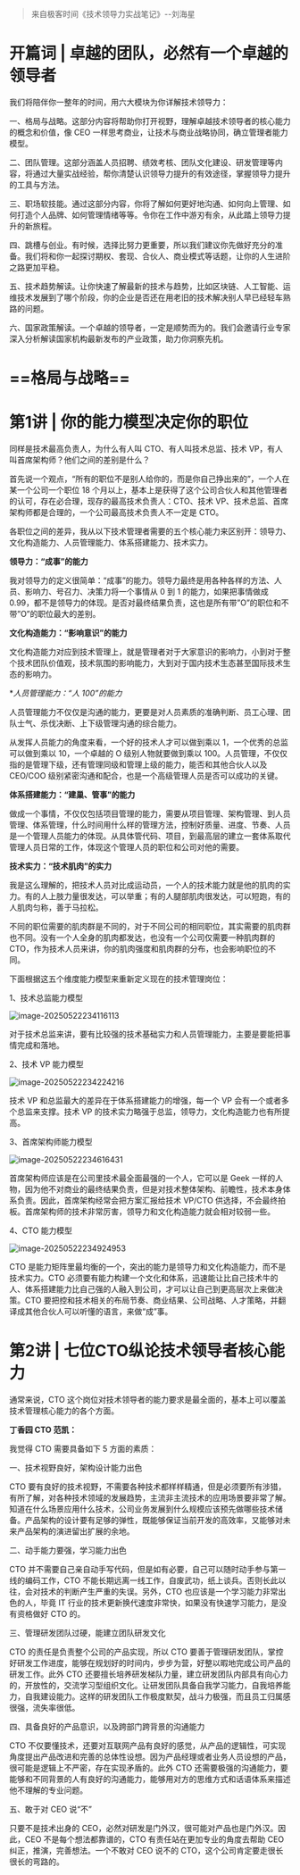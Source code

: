 > 来自极客时间《技术领导力实战笔记》--刘海星

# 开篇词 | 卓越的团队，必然有一个卓越的领导者

我们将陪伴你一整年的时间，用六大模块为你详解技术领导力：

一、格局与战略。这部分内容将帮助你打开视野，理解卓越技术领导者的核心能力的概念和价值，像 CEO 一样思考商业，让技术与商业战略协同，确立管理者能力模型。

二、团队管理。这部分涵盖人员招聘、绩效考核、团队文化建设、研发管理等内容，将通过大量实战经验，帮你清楚认识领导力提升的有效途径，掌握领导力提升的工具与方法。

三、职场软技能。通过这部分内容，你将了解如何更好地沟通、如何向上管理、如何打造个人品牌、如何管理情绪等等。令你在工作中游刃有余，从此踏上领导力提升的新旅程。

四、跳槽与创业。有时候，选择比努力更重要，所以我们建议你先做好充分的准备。我们将和你一起探讨期权、套现、合伙人、商业模式等话题，让你的人生进阶之路更加平稳。

五、技术趋势解读。让你快速了解最新的技术与趋势，比如区块链、人工智能、运维技术发展到了哪个阶段，你的企业是否还在用老旧的技术解决别人早已经轻车熟路的问题。

六、国家政策解读。一个卓越的领导者，一定是顺势而为的。我们会邀请行业专家深入分析解读国家机构最新发布的产业政策，助力你洞察先机。

# ==格局与战略==

# 第1讲 | 你的能力模型决定你的职位

同样是技术最高负责人，为什么有人叫 CTO、有人叫技术总监、技术 VP，有人叫首席架构师？他们之间的差别是什么？

首先说一个观点，“所有的职位不是别人给你的，而是你自己挣出来的”，一个人在某一个公司一个职位 18 个月以上，基本上是获得了这个公司合伙人和其他管理者的认可，存在必合理，现存的最高技术负责人：CTO、技术 VP、技术总监、首席架构师都是合理的，一个公司最高技术负责人不一定是 CTO。

各职位之间的差异，我从以下技术管理者需要的五个核心能力来区别开：领导力、文化构造能力、人员管理能力、体系搭建能力、技术实力。

**领导力：“成事”的能力**

我对领导力的定义很简单：“成事”的能力。领导力最终是用各种各样的方法、人员、影响力、号召力、决策力将一个事情从 0 到 1 的能力，如果把事情做成 0.99，都不是领导力的体现。是否对最终结果负责，这也是所有带”O”的职位和不带”O”的职位最大的差别。

**文化构造能力：“影响意识”的能力**

文化构造能力对应到技术管理上，就是管理者对于大家意识的影响力，小到对于整个技术团队价值观，技术氛围的影响能力，大到对于国内技术生态甚至国际技术生态的影响力。

**人员管理能力：“人 *100”的能力**

人员管理能力不仅仅是沟通的能力，更要是对人员素质的准确判断、员工心理、团队士气、杀伐决断、上下级管理沟通的综合能力。

从发挥人员能力的角度来看，一个好的技术人才可以做到乘以 1，一个优秀的总监可以做到乘以 10，一个卓越的 O 级别人物就要做到乘以 100。人员管理，不仅仅指的是管理下级，还有管理同级和管理上级的能力，能否和其他合伙人以及 CEO/COO 级别紧密沟通和配合，也是一个高级管理人员是否可以成功的关键。

**体系搭建能力：“建巢、管事”的能力**

做成一个事情，不仅仅包括项目管理的能力，需要从项目管理、架构管理、到人员管理、体系管理，什么时间用什么样的管理方法，控制好质量、进度、节奏、人员是一个管理人员能力的体现。从具体管代码、项目，到最高层的建立一套体系取代管理人员日常的工作，体现这个管理人员的职位和公司对他的需要。

**技术实力：“技术肌肉”的实力**

我是这么理解的，把技术人员对比成运动员，一个人的技术能力就是他的肌肉的实力。有的人上肢力量很发达，可以举重；有的人腿部肌肉很发达，可以短跑，有的人肌肉匀称，善于马拉松。

不同的职位需要的肌肉群是不同的，对于不同公司的相同职位，其实需要的肌肉群也不同。没有一个人全身的肌肉都发达，也没有一个公司仅需要一种肌肉群的 CTO，作为技术人员来讲，你的肌肉强度和肌肉群的分布，也会影响职位的不同。

下面根据这五个维度能力模型来重新定义现在的技术管理岗位：

1、技术总监能力模型

![image-20250522234116113](https://technotes.oss-cn-shenzhen.aliyuncs.com/2024/202505222341653.png)

对于技术总监来讲，要有比较强的技术基础实力和人员管理能力，主要是要能把事情完成和落地。

2、技术 VP 能力模型

![image-20250522234224216](https://technotes.oss-cn-shenzhen.aliyuncs.com/2024/202505222342255.png)

技术 VP 和总监最大的差异在于体系搭建能力的增强，每一个 VP 会有一个或者多个总监来支撑。技术 VP 的技术实力略强于总监，领导力，文化构造能力也有所提高。

3、首席架构师能力模型

![image-20250522234616431](https://technotes.oss-cn-shenzhen.aliyuncs.com/2024/202505222348397.png)

首席架构师应该是在公司里技术最全面最强的一个人，它可以是 Geek 一样的人物，因为他不对商业的最终结果负责，但是对技术整体架构、前瞻性，技术本身体系负责。因此，首席架构经常会把方案汇报给技术 VP/CTO 供选择，不会最终拍板。首席架构师的技术非常厉害，领导力和文化构造能力就会相对较弱一些。

4、CTO 能力模型

![image-20250522234924953](https://technotes.oss-cn-shenzhen.aliyuncs.com/2024/202505222349988.png)

CTO 是能力矩阵里最均衡的一个，突出的能力是领导力和文化构造能力，而不是技术实力。CTO 必须要有能力构建一个文化和体系，迅速能让比自己技术牛的人、体系搭建能力比自己强的人融入到公司，才可以让自己到更高层次上来做决策。CTO 要把控和技术相关的布局节奏、商业结果、公司战略、人才策略，并翻译成其他合伙人可以听懂的语言，来做“成”事。

# 第2讲 | 七位CTO纵论技术领导者核心能力

通常来说，CTO 这个岗位对技术领导者的能力要求是最全面的，基本上可以覆盖技术管理核心能力的各个方面。

**丁香园 CTO 范凯：**

我觉得 CTO 需要具备如下 5 方面的素质：

一、技术视野良好，架构设计能力出色

CTO 要有良好的技术视野，不需要各种技术都样样精通，但是必须要所有涉猎，有所了解，对各种技术领域的发展趋势，主流非主流技术的应用场景要非常了解。知道在什么场景应用什么技术，公司业务发展到什么规模应该预先做哪些技术储备。产品架构的设计要有足够的弹性，既能够保证当前开发的高效率，又能够对未来产品架构的演进留出扩展的余地。

二、动手能力要强，学习能力出色

CTO 并不需要自己亲自动手写代码，但是如有必要，自己可以随时动手参与第一线的编码工作，CTO 不能长期远离一线工作，自废武功，纸上谈兵。否则长此以往，会对技术的判断产生严重的失误。另外，CTO 也应该是一个学习能力非常出色的人，毕竟 IT 行业的技术更新换代速度非常快，如果没有快速学习能力，是没有资格做好 CTO 的。

三、管理研发团队过硬，能建立团队研发文化

CTO 的责任是负责整个公司的产品实现，所以 CTO 要善于管理研发团队，掌控好研发工作进度，能够在规划好的时间内，步步为营，好整以暇地完成公司产品的研发工作。此外 CTO 还要擅长培养研发梯队力量，建立研发团队内部具有向心力的，开放性的，交流学习型组织文化。让研发团队具备自我学习能力，自我培养能力，自我建设能力。这样的研发团队工作极度默契，战斗力极强，而且员工归属感很强，流失率很低。

四、具备良好的产品意识，以及跨部门跨背景的沟通能力

CTO 不仅要懂技术，还要对互联网产品有良好的感觉，从产品的逻辑性，可实现角度提出产品改进和完善的总体性设想。因为产品经理或者业务人员设想的产品，很可能是逻辑上不严密，存在实现矛盾的。此外 CTO 还需要极强的沟通能力，要能够和不同背景的人有良好的沟通能力，能够用对方的思维方式和话语体系来描述他不理解的专业问题。

五、敢于对 CEO 说“不”

只要不是技术出身的 CEO，必然对研发是门外汉，很可能对产品也是门外汉。因此，CEO 不是每个想法都靠谱的，CTO 有责任站在更加专业的角度去帮助 CEO 纠正，推演，完善想法。一个不敢对 CEO 说不的 CTO，这个公司肯定要走很长很长的弯路的。







































